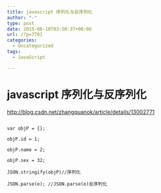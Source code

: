 ```yaml
---
title: javascript 序列化与反序列化
author: "-"
type: post
date: 2015-06-10T03:50:37+00:00
url: /?p=7781
categories:
  - Uncategorized
tags:
  - JavaScript

---
```

# javascript 序列化与反序列化
http://blog.csdn.net/zhangquanok/article/details/13002771


  ```

  var objP = {};

  objP.id = 1;

  objP.name = 2;

  objP.sex = 32;

  JSON.stringify(objP)//序列化

  JSON.parse(e); //JSON.parse(e)反序列化


  ```
